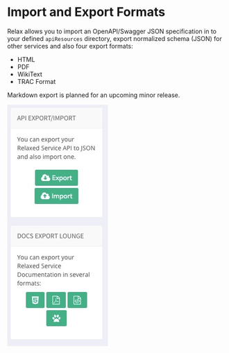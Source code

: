 # Import and Export Formats

Relax allows you to import an OpenAPI/Swagger JSON specification in to your defined `apiResources` directory, export normalized schema \(JSON\) for other services and also four export formats:

* HTML
* PDF
* WikiText
* TRAC Format

Markdown export is planned for an upcoming minor release.

![](../.gitbook/assets/relax-import-export.jpg)

